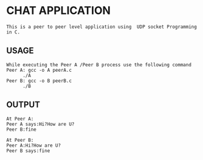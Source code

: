 # CHAT APPLICATION 
```
This is a peer to peer level application using  UDP socket Programming in C. 
```
## USAGE

 ```                            
While executing the Peer A /Peer B process use the following command
Peer A: gcc -o A peerA.c
       ./A   
Peer B: gcc -o B peerB.c
       ./B
 ```
  
## OUTPUT
                           
```
At Peer A:
Peer A says:Hi?How are U?
Peer B:fine

At Peer B:
Peer A:Hi?How are U?
Peer B says:fine
```

